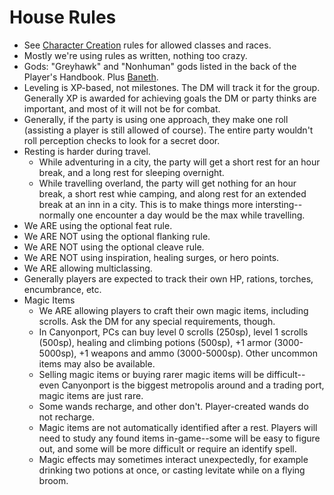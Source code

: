 # House Rules
- See [Character Creation](build.md) rules for allowed classes and races.
- Mostly we're using rules as written, nothing too crazy.
- Gods: "Greyhawk" and "Nonhuman" gods listed in the back of the Player's Handbook. Plus [Baneth](baneth.md).
- Leveling is XP-based, not milestones. The DM will track it for the group. Generally XP is awarded for achieving goals the DM or party thinks are important, and most of it will not be for combat.
- Generally, if the party is using one approach, they make one roll (assisting a player is still allowed of course). The entire party wouldn't roll perception checks to look for a secret door.
- Resting is harder during travel.
  - While adventuring in a city, the party will get a short rest for an hour break, and a long rest for sleeping overnight.
  - While travelling overland, the party will get nothing for an hour break, a short rest whie camping, and along rest for an extended break at an inn in a city. This is to make things more intersting--normally one encounter a day would be the max while travelling.
- We ARE using the optional feat rule. 
- We ARE NOT using the optional flanking rule.
- We ARE NOT using the optional cleave rule.
- We ARE NOT using inspiration, healing surges, or hero points.
- We ARE allowing multiclassing.
- Generally players are expected to track their own HP, rations, torches, encumbrance, etc.
- Magic Items
  - We ARE allowing players to craft their own magic items, including scrolls. Ask the DM for any special requirements, though.
  - In Canyonport, PCs can buy level 0 scrolls (250sp), level 1 scrolls (500sp), healing and climbing potions (500sp), +1 armor (3000-5000sp), +1 weapons and ammo (3000-5000sp). Other uncommon items may also be available.
  - Selling magic items or buying rarer magic items will be difficult--even Canyonport is the biggest metropolis around and a trading port, magic items are just rare.
  - Some wands recharge, and other don't. Player-created wands do not recharge.
  - Magic items are not automatically identified after a rest. Players will need to study any found items in-game--some will be easy to figure out, and some will be more difficult or require an identify spell.
  - Magic effects may sometimes interact unexpectedly, for example drinking two potions at once, or casting levitate while on a flying broom.
